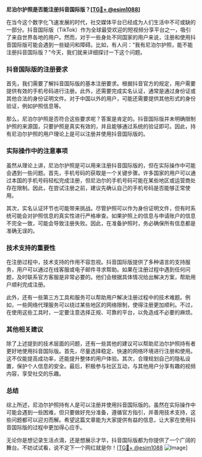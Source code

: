 **尼泊尔护照是否能注册抖音国际版？[[TG💪+ @esim1088](https://t.me/s/esim1088)]**

在当今这个数字化飞速发展的时代，社交媒体平台已经成为人们生活中不可或缺的一部分。抖音国际版（TikTok）作为全球最受欢迎的短视频分享平台之一，吸引了来自世界各地的用户。然而，对于一些身处不同国家的用户来说，注册和使用抖音国际版可能会遇到一些疑问和障碍。比如，有人问：“我有尼泊尔护照，能不能注册抖音国际版？”今天，我们就来详细探讨一下这个问题。

### 抖音国际版的注册要求

首先，我们需要了解抖音国际版的基本注册要求。根据抖音官方的规定，用户需要提供有效的手机号码进行注册。此外，还需要完成实名认证，通常是通过身份证或其他合法的身份证明文件。对于中国以外的用户，可能还需要提供其他形式的身份验证，例如护照信息等。

那么，尼泊尔护照是否符合这些要求呢？答案是肯定的。抖音国际版并未明确限制护照的来源国，只要护照是真实有效的，并且能够通过系统的验证即可。因此，持有尼泊尔护照的用户理论上是可以注册并使用抖音国际版的。

### 实际操作中的注意事项

虽然从理论上讲，尼泊尔护照是可以用来注册抖音国际版的，但在实际操作中可能会遇到一些问题。首先，手机号码的获取是一个关键步骤。许多国家的用户可以通过本国的手机号码轻松完成注册，但尼泊尔的手机号码可能在某些地区或运营商处存在限制。因此，在尝试注册之前，建议先确认自己的手机号码是否能够正常使用。

其次，实名认证环节也可能带来挑战。尽管护照可以作为身份证明文件，但有时系统可能会对护照信息的真实性进行严格审查。如果护照上的信息与申请账户的信息不完全一致，可能会导致注册失败。因此，在准备护照时，务必确保所有信息都是准确无误的。

### 技术支持的重要性

在注册过程中，技术支持的作用不容忽视。抖音国际版提供了多种语言的支持服务，用户可以通过在线客服或电子邮件寻求帮助。如果在注册过程中遇到任何问题，及时联系官方客服是非常必要的。他们会根据具体情况给出解决方案，帮助用户顺利完成注册。

此外，还有一些第三方工具和服务可以帮助用户解决注册过程中的技术难题。例如，一些网络代理服务可以绕过某些地区的网络限制，使得注册更加顺利。不过，在使用这些工具时，一定要注意选择正规、可靠的平台，以免造成不必要的麻烦。

### 其他相关建议

除了上述提到的技术层面的问题，还有一些其他的建议可以帮助尼泊尔护照持有者更好地使用抖音国际版。首先，尽量选择稳定、快速的网络环境进行注册和使用。这不仅能提高成功率，还能提升整体的用户体验。其次，合理规划自己的隐私设置，保护个人信息的安全。最后，积极参与社区互动，与其他用户分享有趣的视频内容，享受社交的乐趣。

### 总结

综上所述，尼泊尔护照持有人是可以注册并使用抖音国际版的。虽然在实际操作中可能会遇到一些困难，但只要做好充分准备，遵循官方指引，并善用技术支持，这些问题都可以迎刃而解。希望这篇文章能为大家提供有益的信息，让大家在使用抖音国际版的过程中更加得心应手。

无论你是想记录生活点滴，还是想展示才华，抖音国际版都为你提供了一个广阔的舞台。不妨试试看，说不定下一个网红就是你！[[TG💪+ @esim1088](https://t.me/s/esim1088) ![Image](https://i.postimg.cc/4NQfJmqS/Snipaste-2025-05-13-00-14-12.png)]